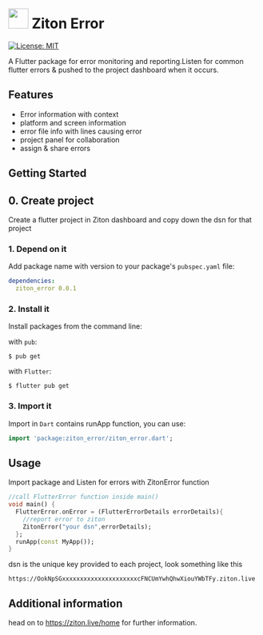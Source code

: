 # <img src="https://lh3.googleusercontent.com/a-/AFdZucq7_CuN_qLTe-vvMMasQZOCT2bqKPIr3ed1i7Ze=s360-p-rw-no" width="40px">   Ziton Error
<a href="https://opensource.org/licenses/MIT"><img src="https://img.shields.io/badge/license-MIT-blue.svg" alt="License: MIT"></a>


A Flutter package for error monitoring and reporting.Listen for common flutter errors & pushed to the project dashboard when it occurs.



## Features
* Error information with context
* platform and screen information
* error file info with lines causing error 
* project panel for collaboration 
* assign & share errors  

## Getting Started

## 0. Create project
Create a flutter project in Ziton dashboard and copy down the dsn for that project

### 1. Depend on it
Add package name with version to your package's `pubspec.yaml` file:

```yaml
dependencies:
  ziton_error 0.0.1
```

### 2. Install it

Install packages from the command line:

with `pub`:

```
$ pub get
```

with `Flutter`:

```
$ flutter pub get
```

### 3. Import it

Import in `Dart` contains runApp function, you can use:

```dart
import 'package:ziton_error/ziton_error.dart';
```


## Usage

Import package and Listen for errors with ZitonError function

```dart
//call FlutterError function inside main()
void main() {
  FlutterError.onError = (FlutterErrorDetails errorDetails){
    //report error to ziton
    ZitonError("your dsn",errorDetails);
  };
  runApp(const MyApp());
}
```



dsn is the unique key provided to each project, look something like this 
```
https://OokNpSGxxxxxxxxxxxxxxxxxxxxxcFNCUmYwhQhwXiouYWbTFy.ziton.live
```

## Additional information

head on to https://ziton.live/home for further information.
